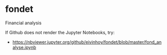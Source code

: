 # fondet
Financial analysis 


If Github does not render the Jupyter Notebooks, try: 
- https://nbviewer.jupyter.org/github/eivinhoy/fondet/blob/master/fond_analyse.ipynb
